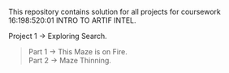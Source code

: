 This repository contains solution for all projects for coursework 16:198:520:01 INTRO TO ARTIF INTEL.

Project 1 -> Exploring Search.
>Part 1 -> This Maze is on Fire.\
>Part 2 -> Maze Thinning.
